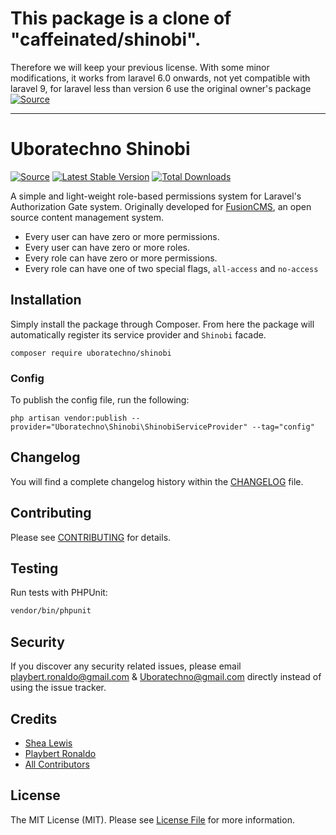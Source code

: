 # This package is a clone of "caffeinated/shinobi".

Therefore we will keep your previous license. With some minor modifications, it works from laravel 6.0 onwards, not yet compatible with laravel 9, for laravel less than version 6 use the original owner's package [![Source](https://img.shields.io/badge/source-Caffeinated/shinobi-blue.svg?style=flat-square)](https://github.com/caffeinated/shinobi)

---

# Uboratechno Shinobi
[![Source](https://img.shields.io/badge/source-Uboratechno/shinobi-blue.svg?style=flat-square)](https://github.com/uboratechno/shinobi)
[![Latest Stable Version](https://poser.pugx.org/Uboratechno/shinobi/v/stable?format=flat-square)](https://packagist.org/packages/uboratechno/shinobi)
[![Total Downloads](https://img.shields.io/packagist/dt/Uboratechno/shinobi.svg?style=flat-square)](https://packagist.org/packages/uboratechno/shinobi)

A simple and light-weight role-based permissions system for Laravel's Authorization Gate system. Originally developed for [FusionCMS](https://github.com/fusioncms/fusioncms), an open source content management system.

- Every user can have zero or more permissions.
- Every user can have zero or more roles.
- Every role can have zero or more permissions.
- Every role can have one of two special flags, `all-access` and `no-access`

## Installation
Simply install the package through Composer. From here the package will automatically register its service provider and `Shinobi` facade.

```
composer require uboratechno/shinobi
```

### Config
To publish the config file, run the following:

```
php artisan vendor:publish --provider="Uboratechno\Shinobi\ShinobiServiceProvider" --tag="config"
```

## Changelog
You will find a complete changelog history within the [CHANGELOG](CHANGELOG.md) file.

## Contributing
Please see [CONTRIBUTING](CONTRIBUTING.md) for details.

## Testing
Run tests with PHPUnit:

```bash
vendor/bin/phpunit
```

## Security
If you discover any security related issues, please email playbert.ronaldo@gmail.com & Uboratechno@gmail.com directly instead of using the issue tracker.

## Credits
- [Shea Lewis](https://github.com/kaidesu)
- [Playbert Ronaldo](https://github.com/Playbert)
- [All Contributors](../../contributors)

## License
The MIT License (MIT). Please see [License File](LICENSE.md) for more information.
